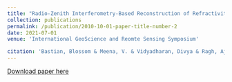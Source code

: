 ```yaml
---
title: "Radio-Zenith Interferometry-Based Reconstruction of Refractivity Profile Using Signals from LEO Constellation"
collection: publications
permalink: /publication/2010-10-01-paper-title-number-2
date: 2021-07-01
venue: 'International GeoScience and Reomte Sensing Symposium'

citation: 'Bastian, Blossom & Meena, V. & Vidyadharan, Divya & Ragh, Ajay & Joseph, Nithin & Xavier, Aaron & Chittilapilly, Naveen. (2021). Radio-Zenith Interferometry-Based Reconstruction of Refractivity Profile Using Signals from LEO Constellation. 7103-7106. 10.1109/IGARSS47720.2021.9553249. '
---
```


[Download paper here](https://www.researchgate.net/publication/355239487_Radio-Zenith_Interferometry-Based_Reconstruction_of_Refractivity_Profile_Using_Signals_from_LEO_Constellation?_tp=eyJjb250ZXh0Ijp7ImZpcnN0UGFnZSI6Il9kaXJlY3QiLCJwYWdlIjoicHJvZmlsZSIsInByZXZpb3VzUGFnZSI6InB1YmxpY2F0aW9uIn19)
